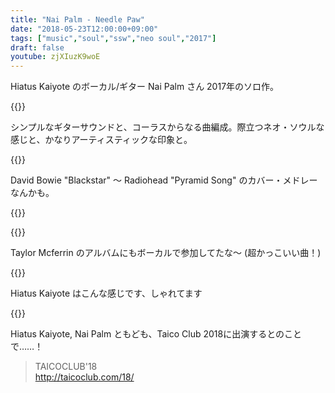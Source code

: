 ```yaml
---
title: "Nai Palm - Needle Paw"
date: "2018-05-23T12:00:00+09:00"
tags: ["music","soul","ssw","neo soul","2017"]
draft: false
youtube: zjXIuzK9woE
---
```


Hiatus Kaiyote のボーカル/ギター Nai Palm さん 2017年のソロ作。 

{{<youtube src="zjXIuzK9woE" title="Nai Palm - Atari">}}

シンプルなギターサウンドと、コーラスからなる曲編成。際立つネオ・ソウルな感じと、かなりアーティスティックな印象と。

{{<youtube src="_wKnec7B_0c" title="Nai Palm - Homebody">}}

David Bowie "Blackstar" 〜 Radiohead "Pyramid Song" のカバー・メドレーなんかも。

{{<youtube src="g6qrUrJyX8Y" title="Nai Palm - Blackstar / Pyramid Song / Breathing Underwater (feat. Amadou Suso)">}}

{{<amazon asin="B075MW9RWQ" title="Nai Palm - Needle Paw">}}

Taylor Mcferrin のアルバムにもボーカルで参加してたな〜 (超かっこいい曲！)

{{<youtube src="PNm0jfYCZn0" title="Taylor McFerrin - The Antidote (feat. Nai Palm)">}}

Hiatus Kaiyote はこんな感じです、しゃれてます

{{<youtube src="Ozr4KsZBTvQ" title="Hiatus Kaiyote - Nakamarra">}}

Hiatus Kaiyote, Nai Palm ともども、Taico Club 2018に出演するとのことで……！

> TAICOCLUB'18  
> http://taicoclub.com/18/

